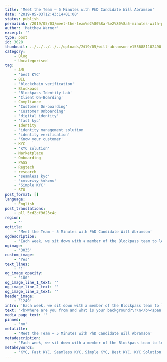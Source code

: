 ```yaml
---
title: 'Meet the Team — 5 Minutes with PhD Candidate Will Abramson'
date: '2019-05-03T12:43:14+01:00'
status: publish
permalink: /2019/05/03/meet-the-team%e2%80%8a-%e2%80%8a5-minutes-with-phd-candidate-will-abramson
author: 'Matthew Warner'
excerpt: ''
type: post
id: 3028
thumbnail: ../../../../../uploads/2019/05/will-abramson-e1556881102490-150x150.jpg
category:
    - Blog
    - Uncategorised
tag:
    - AML
    - 'best KYC'
    - BIL
    - 'blockchain verification'
    - Blockpass
    - 'Blockpass Identity Lab'
    - 'Client On-Boarding'
    - Compliance
    - 'Customer On-boarding'
    - 'Customer Onboarding'
    - 'digital identity'
    - 'fast kyc'
    - Identity
    - 'identity management solution'
    - 'identity verification'
    - 'Know your customer'
    - KYC
    - 'KYC solution'
    - Marketplace
    - Onboarding
    - PASS
    - Regtech
    - research
    - 'seamless kyc'
    - 'security tokens'
    - 'Simple KYC'
    - STO
post_format: []
language:
    - English
post_translations:
    - pll_5cd2cf9d23c4c
region:
    - ''
ogtitle:
    - 'Meet the Team — 5 Minutes with PhD Candidate Will Abramson'
ogdescription:
    - 'Each week, we sit down with a member of the Blockpass team to learn where they come from, what their day to day looks like, and what they love about blockchain.  '
ogimage:
    - '3035'
custom_image:
    - 'Yes'
text_lines:
    - '1'
og_image_opacity:
    - '100'
og_image_line_1_text: ''
og_image_line_2_text: ''
og_image_line_3_text: ''
header_image:
    - '1249'
intro: 'Each week, we sit down with a member of the Blockpass team to learn where they come from, what their day to day looks like, and what they love about blockchain.  '
text: "<b>Where are you from and what is your background?\r\n</b><span style=\"font-weight: 400;\">I’m originally from Ilkley, West Yorkshire. I went to York university to study computer science but I didn't particularly enjoy it; however, the best part was a placement at Lhasa Limited as a software developer where I learnt to code. I decided I wanted to become a software developer and after university I was offered a job at Lhasa which I accepted following a 6 month break for travelling. Part of my travels was for fun as a “digital nomad”, but in Chiang Mai I first came into serious contact with blockchain and got excited about it. </span>\r\n\r\n&nbsp;\r\n\r\n<b>What are you currently working on in the BIL?\r\n</b><span style=\"font-weight: 400;\">The area I'm currently working on is Delegatable Credentials and how they could be applied governance frameworks and how this would fit different industries. </span>\r\n\r\n<span style=\"font-weight: 400;\">Note: Will keeps a blog where he discuss his work at the BIL which you can find <a href=\"https://misterwip.uk/\" target=\"_blank\" rel=\"noopener\">here</a>.</span>\r\n\r\n&nbsp;\r\n\r\n<b>What does a ‘typical’ day look like?\r\n</b><span style=\"font-weight: 400;\">I don’t have too many typical days but I like to start early for a couple of hours in my office at home (a box room with no windows) - it’s good for reading papers or writing. I then head into the lab which is good for writing code. I also have a favourite coffee shop to work from called Round Square coffee.</span>\r\n\r\n&nbsp;\r\n\r\n<b>How did you get involved with the BIL?\r\n</b><span style=\"font-weight: 400;\">I first got involved with blockchain through attending meetups in Chiang Mai while travelling. After that I was hooked and spent spare time learning. I attended the Internet of Agreements where I heard Vinay Gupta give a talk on the importance of identity. This lead me to focus my efforts on understanding identity as I really believe it is a use case for the technology that could improve people's lives. I saw a tweet about an opportunity to work at the BIL and decided to apply. I quit my job after 8 months without knowing if I was accepted but determined to get involved in identity or blockchain space regardless. Fortunately it all worked out!</span>\r\n\r\n&nbsp;\r\n\r\n<b>What is your favourite blockchain-related benefit?\r\n</b><span style=\"font-weight: 400;\">I’m not sure really. I like being in a fast moving field with so many experts to talk with and discuss these problems. I feel lucky to be at the forefront of what I see as the next technological revolution. I’m excited to see where it goes.</span>\r\n\r\n&nbsp;\r\n\r\n<b>What are you most excited to work on/develop?\r\n</b><span style=\"font-weight: 400;\">I’m excited to become a leader in developing cryptography. I want to contribute code to the hyperledger ursa project but there is still a long way to go.</span>\r\n\r\n&nbsp;\r\n\r\n<b>Where do you see blockchain/cryptography industry heading in the next five years?\r\n</b><span style=\"font-weight: 400;\">I hope in the next 5 years people can truly say they can control their own identity; that they have the tools and are empowered to control their connections, credentials and data - and importantly to do so without requiring any third party input. That is ambitious and there is a long way to go but a lot of smart people are working in this space. I am optimistic. I also hope this tech impacts the global south, rather than just remaining a technology for the western world as that is where it could have the biggest impact.</span>\r\n\r\n&nbsp;\r\n\r\n<b>If you could spend an hour with anyone in history, who would it be with and why?\r\n</b><span style=\"font-weight: 400;\">It’s a bit random but the Duke of Wellington. I am really interested in that period of history and he was a fascinating figure of the time. I suppose for someone more related to my life I would be interested to talk with Einstein about Quantum Mechanics - an area I have a side interest in.</span>"
media_page_text: ''
pinned:
    - 'no'
metatitle:
    - 'Meet the Team — 5 Minutes with PhD Candidate Will Abramson'
metadescription:
    - 'Each week, we sit down with a member of the Blockpass team to learn where they come from, what their day to day looks like, and what they love about blockchain.  '
metakeywords:
    - 'KYC, Fast KYC, Seamless KYC, Simple KYC, Best KYC, KYC Solution, AML, Compliance, Client On-Boarding, Customer On-boarding, Onboarding, BIL, Blockpass Identity Lab, PASS, Marketplace, Blockpass, Identity, Identity Verification, Customer Onboarding, Digital identity, identity management solution, Identity Verification, Know your customer, regtech, security tokens, sto, blockchain verification, research, identity research, cryptography'
---
```

<!DOCTYPE html PUBLIC "-//W3C//DTD HTML 4.0 Transitional//EN" "http://www.w3.org/TR/REC-html40/loose.dtd">
<?xml encoding="UTF-8">
